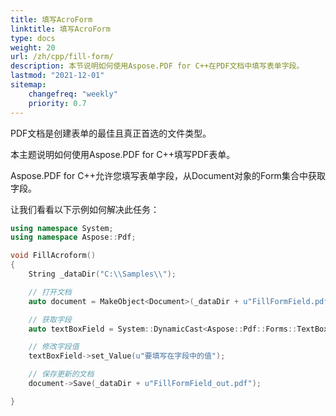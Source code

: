 ```yaml
---
title: 填写AcroForm
linktitle: 填写AcroForm
type: docs
weight: 20
url: /zh/cpp/fill-form/
description: 本节说明如何使用Aspose.PDF for C++在PDF文档中填写表单字段。
lastmod: "2021-12-01"
sitemap:
    changefreq: "weekly"
    priority: 0.7
---
```


PDF文档是创建表单的最佳且真正首选的文件类型。

本主题说明如何使用Aspose.PDF for C++填写PDF表单。

Aspose.PDF for C++允许您填写表单字段，从Document对象的Form集合中获取字段。

让我们看看以下示例如何解决此任务：

```cpp
using namespace System;
using namespace Aspose::Pdf;

void FillAcroform()
{
    String _dataDir("C:\\Samples\\");

    // 打开文档
    auto document = MakeObject<Document>(_dataDir + u"FillFormField.pdf");

    // 获取字段
    auto textBoxField = System::DynamicCast<Aspose::Pdf::Forms::TextBoxField>(document->get_Form()->idx_get(u"textbox1"));

    // 修改字段值
    textBoxField->set_Value(u"要填写在字段中的值");

    // 保存更新的文档
    document->Save(_dataDir + u"FillFormField_out.pdf");

}
```